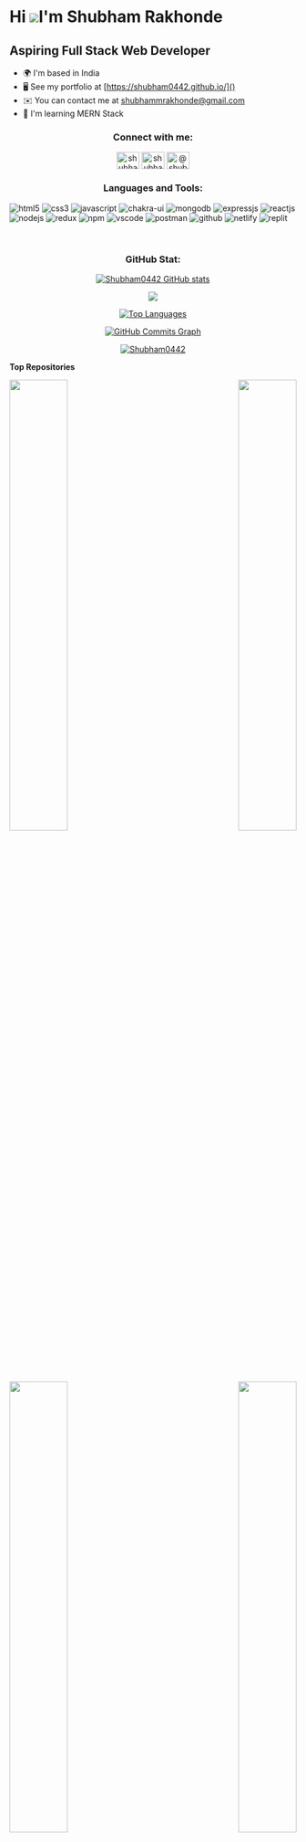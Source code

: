 Hi ![](https://user-images.githubusercontent.com/18350557/176309783-0785949b-9127-417c-8b55-ab5a4333674e.gif)I'm Shubham Rakhonde
==============================================================================================================================
Aspiring Full Stack Web Developer
-------------------
* 🌍  I'm based in India
* 🖥️  See my portfolio at [https://shubham0442.github.io/]()
* ✉️  You can contact me at [shubhammrakhonde@gmail.com]()
* 🧠  I'm learning MERN Stack
 


<h3 align="center">Connect with me:</h3>
<p align="center">
<a href="https://linkedin.com/in/shubham-rakhonde-102964166/" target="blank"><img align="center" src="https://raw.githubusercontent.com/rahuldkjain/github-profile-readme-generator/master/src/images/icons/Social/linked-in-alt.svg" alt="shubham-rakhonde-102964166/" height="30" width="40" /></a>
<a href="https://codesandbox.com/shubhamrakhonde507" target="blank"><img align="center" src="https://raw.githubusercontent.com/rahuldkjain/github-profile-readme-generator/master/src/images/icons/Social/codesandbox.svg" alt="shubhamrakhonde507" height="30" width="40" /></a>
<a href="https://medium.com/@shubhamrakhonde507" target="blank"><img align="center" src="https://raw.githubusercontent.com/rahuldkjain/github-profile-readme-generator/master/src/images/icons/Social/medium.svg" alt="@shubhamrakhonde507" height="30" width="40" /></a>
</p>


<h3 align="center">Languages and Tools:</h3>
<p>
    <img src="https://img.shields.io/badge/HTML5-E34F26?style=for-the-badge&logo=html5&logoColor=white" alt="html5" />
    <img src="https://img.shields.io/badge/CSS3-1572B6?style=for-the-badge&logo=css3&logoColor=white" alt="css3" />
    <img src="https://img.shields.io/badge/JavaScript-323330?style=for-the-badge&logo=javascript&logoColor=F7DF1E" alt="javascript" />
    <img src="https://img.shields.io/badge/Chakra%20UI-3bc7bd?style=for-the-badge&logo=chakraui&logoColor=white" alt="chakra-ui" />
    <img src="https://img.shields.io/badge/MongoDB-4EA94B?style=for-the-badge&logo=mongodb&logoColor=white" alt="mongodb" />
    <img src="https://img.shields.io/badge/Express.js-000000?style=for-the-badge&logo=express&logoColor=white" alt="expressjs" />
    <img src="https://img.shields.io/badge/React-20232A?style=for-the-badge&logo=react&logoColor=61DAFB" alt="reactjs" />
    <img src="https://img.shields.io/badge/Node.js-339933?style=for-the-badge&logo=nodedotjs&logoColor=white" alt="nodejs" />
    <img src="https://img.shields.io/badge/Redux-593D88?style=for-the-badge&logo=redux&logoColor=white" alt="redux" />
    <img src="https://img.shields.io/badge/npm-CB3837?style=for-the-badge&logo=npm&logoColor=white" alt="npm" />
    <img src="https://img.shields.io/badge/VSCode-0078D4?style=for-the-badge&logo=visual%20studio%20code&logoColor=white" alt="vscode" />
    <img src="https://img.shields.io/badge/Postman-FF6C37?style=for-the-badge&logo=Postman&logoColor=white" alt="postman" />
    <img src="https://img.shields.io/badge/GitHub-100000?style=for-the-badge&logo=github&logoColor=white" alt="github" />
    <img src="https://img.shields.io/badge/Netlify-00C7B7?style=for-the-badge&logo=netlify&logoColor=white" alt="netlify" />
    <img src="https://img.shields.io/badge/replit-667881?style=for-the-badge&logo=replit&logoColor=white" alt="replit" /> 
</p>
<br>




<h3 align="center">GitHub Stat:</h3>
<div style={{display:"flex"}}>
<p align="center">
<a href="https://github.com/Shubham0442"><img src="https://github-readme-stats.vercel.app/api?username=Shubham0442&show_icons=true&hide=&count_private=true&title_color=0891b2&text_color=ffffff&icon_color=0891b2&bg_color=1c1917&hide_border=true&show_icons=true" alt="Shubham0442 GitHub stats" /></a></p>
 <p align="center">
<a href="http://www.github.com/Shubham0442"><img src="https://github-readme-streak-stats.herokuapp.com/?user=Shubham0442&stroke=ffffff&background=1c1917&ring=0891b2&fire=0891b2&currStreakNum=ffffff&currStreakLabel=0891b2&sideNums=ffffff&sideLabels=ffffff&dates=ffffff&hide_border=true" /></a></p>
 <p align="center">
<a href="https://github.com/Shubham0442" align="left"><img src="https://github-readme-stats.vercel.app/api/top-langs/?username=Shubham0442&langs_count=10&title_color=0891b2&text_color=ffffff&icon_color=0891b2&bg_color=1c1917&hide_border=true&locale=en&custom_title=Top%20%Languages" alt="Top Languages" /></a>
  

</div>

<p align="center">
<a href="http://www.github.com/Shubham0442"><img src="https://activity-graph.herokuapp.com/graph?username=Shubham0442&bg_color=1c1917&color=ffffff&line=0891b2&point=ffffff&area_color=1c1917&area=true&hide_border=true&custom_title=GitHub%20Commits%20Graph" alt="GitHub Commits Graph" /></a></p>
<p align="center">
 <a href="https://github.com/ryo-ma/github-profile-trophy"><img src="https://github-profile-trophy.vercel.app/?username=Shubham0442" alt="Shubham0442" /></a>
</p>


<b>Top Repositories</b>

<div width="100%" align="center"><a href="https://github.com/Shubham0442/Project-Shoes-for-men" align="left"><img align="left" width="45%" src="https://github-readme-stats.vercel.app/api/pin/?username=Shubham0442&repo=Project-Shoes-for-men&title_color=0891b2&text_color=ffffff&icon_color=0891b2&bg_color=1c1917&hide_border=true&locale=en" /></a><a href="https://github.com/Shubham0442/ideakart-clone" align="right"><img align="right" width="45%" src="https://github-readme-stats.vercel.app/api/pin/?username=Shubham0442&repo=ideakart-clone&title_color=0891b2&text_color=ffffff&icon_color=0891b2&bg_color=1c1917&hide_border=true&locale=en" /></a></div><br /><br /><br /><br /><br /><br /><br />
<div width="100%" align="center"><a href="https://github.com/Shubham0442/mighty-cobweb-4218" align="left"><img align="left" width="45%" src="https://github-readme-stats.vercel.app/api/pin/?username=Shubham0442&repo=mighty-cobweb-4218&title_color=0891b2&text_color=ffffff&icon_color=0891b2&bg_color=1c1917&hide_border=true&locale=en" /></a><a href="https://github.com/J-Prajwal/max-fashion-clone" align="right"><img align="right" width="45%" src="https://github-readme-stats.vercel.app/api/pin/?username=J-Prajwal&repo=max-fashion-clone&title_color=0891b2&text_color=ffffff&icon_color=0891b2&bg_color=1c1917&hide_border=true&locale=en" /></a></div><br /><br /><br /><br /><br /><br /><br />

<br /><br /><br /><br /><br />
